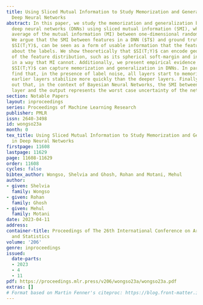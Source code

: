 ```yaml
---
title: Using Sliced Mutual Information to Study Memorization and Generalization in
  Deep Neural Networks
abstract: In this paper, we study the memorization and generalization behaviour of
  deep neural networks (DNNs) using sliced mutual information (SMI), which is the
  average of the mutual information (MI) between one-dimensional random projections.
  We argue that the SMI between features in a DNN ($T$) and ground truth labels ($Y$),
  $SI(T;Y)$, can be seen as a form of usable information that the features contain
  about the labels. We show theoretically that $SI(T;Y)$ can encode geometric properties
  of the feature distribution, such as its spherical soft-margin and intrinsic dimensionality,
  in a way that MI cannot. Additionally, we present empirical evidence showing how
  $SI(T;Y)$ can capture memorization and generalization in DNNs. In particular, we
  find that, in the presence of label noise, all layers start to memorize but the
  earlier layers stabilize more quickly than the deeper layers. Finally, we point
  out that, in the context of Bayesian Neural Networks, the SMI between the penultimate
  layer and the output represents the worst case uncertainty of the network’s output.
section: Notable Papers
layout: inproceedings
series: Proceedings of Machine Learning Research
publisher: PMLR
issn: 2640-3498
id: wongso23a
month: 0
tex_title: Using Sliced Mutual Information to Study Memorization and Generalization
  in Deep Neural Networks
firstpage: 11608
lastpage: 11629
page: 11608-11629
order: 11608
cycles: false
bibtex_author: Wongso, Shelvia and Ghosh, Rohan and Motani, Mehul
author:
- given: Shelvia
  family: Wongso
- given: Rohan
  family: Ghosh
- given: Mehul
  family: Motani
date: 2023-04-11
address:
container-title: Proceedings of The 26th International Conference on Artificial Intelligence
  and Statistics
volume: '206'
genre: inproceedings
issued:
  date-parts:
  - 2023
  - 4
  - 11
pdf: https://proceedings.mlr.press/v206/wongso23a/wongso23a.pdf
extras: []
# Format based on Martin Fenner's citeproc: https://blog.front-matter.io/posts/citeproc-yaml-for-bibliographies/
---
```


